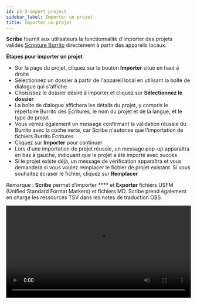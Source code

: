 ```yaml
---
id: p3-3-import project
sidebar_label: Importer un projet
title: Importer un projet
---
```


**Scribe** fournit aux utilisateurs la fonctionnalité d'importer des projets validés [Scripture Burrito](https://docs.burrito.bible/) directement à partir des appareils locaux.

**Étapes pour importer un projet**

- Sur la page du projet, cliquez sur le bouton **Importer** situé en haut à droite
- Sélectionnez un dossier à partir de l'appareil local en utilisant la boîte de dialogue qui s'affiche
- Choisissez le dossier désiré à importer et cliquez sur **Sélectionnez le dossier**
- La boîte de dialogue affichera les détails du projet, y compris le répertoire Burrito des Écritures, le nom du projet et de la langue, et le type de projet
- Vous verrez également un message confirmant la validation réussie du Burrito avec la coche verte, car Scribe n'autorise que l'importation de fichiers Burrito Écritures
- Cliquez sur **Importer** pour continuer
- Lors d'une importation de projet réussie, un message pop-up apparaîtra en bas à gauche, indiquant que le projet a été importé avec succès
- Si le projet existe déjà, un message de vérification apparaîtra et vous demandera si vous voulez remplacer le fichier de projet existant. Si vous souhaitez écraser le fichier, cliquez sur **Remplacer**

Remarque : **Scribe** permet d'importer **** et **Exporter** fichiers USFM (Unified Standard Format Markers) et fichiers MD. Scribe prend également en charge les ressources TSV dans les notes de traduction OBS


<video controls src="/assets/importbfile.mov" width="100%" type="video/mov">